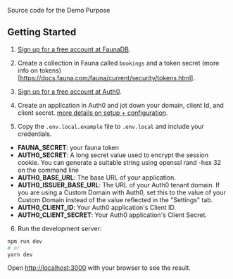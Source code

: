 Source code for the Demo Purpose

## Getting Started

1. [Sign up for a free account at FaunaDB](http://bit.ly/jqqfauna).

2. Create a collection in Fauna called `bookings` and a token secret (more info on tokens)[https://docs.fauna.com/fauna/current/security/tokens.html].

3. [Sign up for a free account at Auth0](http://bit.ly/jqqauth0).

4. Create an application in Auth0 and jot down your domain, client Id, and client secret. [more details on setup + configuration](https://github.com/auth0/nextjs-auth0).

5. Copy the `.env.local.example` file to `.env.local` and include your credentials.

- **FAUNA_SECRET**: your fauna token
- **AUTH0_SECRET**: A long secret value used to encrypt the session cookie. You can generate a suitable string using openssl rand -hex 32 on the command line
- **AUTH0_BASE_URL**: The base URL of your application.
- **AUTH0_ISSUER_BASE_URL**: The URL of your Auth0 tenant domain. If you are using a Custom Domain with Auth0, set this to the value of your Custom Domain instead of the value reflected in the "Settings" tab.
- **AUTH0_CLIENT_ID**: Your Auth0 application's Client ID.
- **AUTH0_CLIENT_SECRET**: Your Auth0 application's Client Secret.

6. Run the development server:

```bash
npm run dev
# or
yarn dev
```

Open [http://localhost:3000](http://localhost:3000) with your browser to see the result.